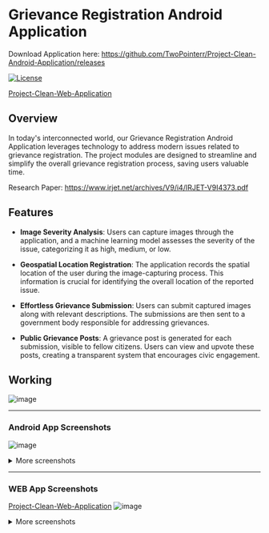 
# Grievance Registration Android Application

Download Application here: https://github.com/TwoPointerr/Project-Clean-Android-Application/releases

[![License](https://img.shields.io/badge/License-MIT-blue.svg)](https://opensource.org/licenses/MIT)

[Project-Clean-Web-Application](https://github.com/TwoPointerr/Project-Clean-Web-Application)

## Overview

In today's interconnected world, our Grievance Registration Android Application leverages technology to address modern issues related to grievance registration. The project modules are designed to streamline and simplify the overall grievance registration process, saving users valuable time.

Research Paper: https://www.irjet.net/archives/V9/i4/IRJET-V9I4373.pdf

## Features

- **Image Severity Analysis**: Users can capture images through the application, and a machine learning model assesses the severity of the issue, categorizing it as high, medium, or low.

- **Geospatial Location Registration**: The application records the spatial location of the user during the image-capturing process. This information is crucial for identifying the overall location of the reported issue.

- **Effortless Grievance Submission**: Users can submit captured images along with relevant descriptions. The submissions are then sent to a government body responsible for addressing grievances.

- **Public Grievance Posts**: A grievance post is generated for each submission, visible to fellow citizens. Users can view and upvote these posts, creating a transparent system that encourages civic engagement.

## Working
![image](https://github.com/TwoPointerr/Project-Clean-Web-Application/assets/45624147/c445a3d3-1988-4028-ae5e-bcc0fe04f761)



-----

### Android App Screenshots

![image](https://github.com/TwoPointerr/Project-Clean-Web-Application/assets/45624147/2ba5fba7-8945-44b3-81c8-884a33437ac7)

<details>
<summary>More screenshots</summary>
  
![image](https://github.com/TwoPointerr/Project-Clean-Web-Application/assets/45624147/664c75ac-b7c2-4f7a-9c0f-497af4b99978)
![image](https://github.com/TwoPointerr/Project-Clean-Web-Application/assets/45624147/4ce96a36-f385-43fa-8870-d1d9a946d50c)
![image](https://github.com/TwoPointerr/Project-Clean-Web-Application/assets/45624147/2ba5fba7-8945-44b3-81c8-884a33437ac7)
![image](https://github.com/TwoPointerr/Project-Clean-Web-Application/assets/45624147/3c151d96-5c55-471d-9ede-6f50bdc64b58)
![image](https://github.com/TwoPointerr/Project-Clean-Web-Application/assets/45624147/c925923f-be56-45a3-8d9b-4d7d41fd59a2)
![image](https://github.com/TwoPointerr/Project-Clean-Web-Application/assets/45624147/1bd48cf9-b932-4dc4-a46b-59766c195d27)
![image](https://github.com/TwoPointerr/Project-Clean-Web-Application/assets/45624147/bdf6dac6-b1f5-4ae9-824d-97065cdf344b)
</details>

-----

### WEB App Screenshots
[Project-Clean-Web-Application](https://github.com/TwoPointerr/Project-Clean-Web-Application)
![image](https://github.com/TwoPointerr/Project-Clean-Web-Application/assets/45624147/3d21c7b2-cb84-4bc5-b301-e09a53e1e6ad)

<details>
  
<summary>More screenshots</summary>
  
![image](https://github.com/TwoPointerr/Project-Clean-Web-Application/assets/45624147/19e8079b-8d20-4930-9e62-ebddaab9ed16)

![image](https://github.com/TwoPointerr/Project-Clean-Web-Application/assets/45624147/3d21c7b2-cb84-4bc5-b301-e09a53e1e6ad)

![image](https://github.com/TwoPointerr/Project-Clean-Web-Application/assets/45624147/634f3f40-10d8-47c3-9038-257e7779e0e2)

![image](https://github.com/TwoPointerr/Project-Clean-Web-Application/assets/45624147/41d19e29-6ce9-4071-a85d-83f3903b7a82)

![image](https://github.com/TwoPointerr/Project-Clean-Web-Application/assets/45624147/089c94ec-bd8c-462d-9e98-93828ea7b476)

![image](https://github.com/TwoPointerr/Project-Clean-Web-Application/assets/45624147/6e900124-db2f-4f4e-970f-f9a4ff31124b)

![image](https://github.com/TwoPointerr/Project-Clean-Web-Application/assets/45624147/1134db73-f9ae-4164-b517-611f2b4372b3)

![image](https://github.com/TwoPointerr/Project-Clean-Web-Application/assets/45624147/258a4d30-acde-4bca-977a-1ef2e20c0a7d)

![image](https://github.com/TwoPointerr/Project-Clean-Web-Application/assets/45624147/39f77571-2b7b-4668-8a7d-d38a41e39df4)

![image](https://github.com/TwoPointerr/Project-Clean-Web-Application/assets/45624147/7c73ad86-50b6-41a5-806d-7795b17e942a)

</details>
